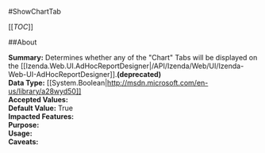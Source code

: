 #ShowChartTab

[[_TOC_]]

##About

**Summary:** Determines whether any of the "Chart" Tabs will be displayed on the [[Izenda.Web.UI.AdHocReportDesigner|/API/Izenda/Web/UI/Izenda-Web-UI-AdHocReportDesigner]].**(deprecated)**  
**Data Type:** [[System.Boolean|http://msdn.microsoft.com/en-us/library/a28wyd50]]  
**Accepted Values:**   
**Default Value:** True  
**Impacted Features:**   
**Purpose:**   
**Usage:**   
**Caveats:**   

